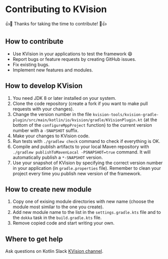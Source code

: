 # Contributing to KVision

:+1::tada: Thanks for taking the time to contribute! :tada::+1:

## How to contribute

- Use KVision in your applications to test the framework :smile:
- Report bugs or feature requests by creating GitHub issues.
- Fix existing bugs.
- Implement new features and modules.

## How to develop KVision

1. You need JDK 8 or later installed on your system.
2. Clone the code repository (create a fork if you want to make pull requests with your changes).
3. Change the version number in the file `kvision-tools/kvision-gradle-plugin/src/main/kotlin/io/kvision/gradle/KVisionPlugin.kt` (at the bottom of the `configureMppProject` function) to the current version number with a `-SNAPSHOT` suffix.
4. Make your changes to KVision code.
5. Run tests with `./gradlew check` command to check if everything is OK.
6. Compile and publish artifacts to your local Maven repository with `./gradlew publishToMavenLocal -PSNAPSHOT=true` command. It will automatically publish a `*-SNAPSHOT` version.
7. Use your snapshot of KVision by specifying the correct version number in your application (in `gradle.properties` file). Remember to clean your project every time you publish new version of the framework.

## How to create new module

1. Copy one of exising module directories with new name (choose the module most similar to the one you create).
2. Add new module name to the list in the `settings.gradle.kts` file and to the `dokka` task in the `build.gradle.kts` file.
3. Remove copied code and start writing your own.

## Where to get help

Ask questions on Kotlin Slack [KVision channel](https://kotlinlang.slack.com/?redir=%2Fmessages%2FCL4C1SLKC).
